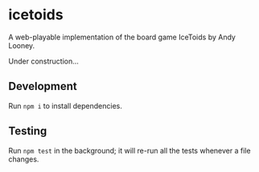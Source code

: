 # icetoids
A web-playable implementation of the board game IceToids by Andy Looney.

Under construction...

## Development

Run `npm i` to install dependencies.

## Testing

Run `npm test` in the background; it will re-run all the tests whenever a file changes.
